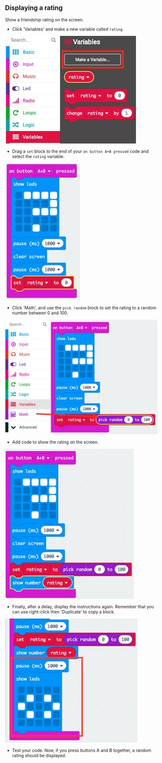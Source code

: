 ## Displaying a rating

Show a friendship rating on the screen.

+ Click 'Variables' and make a new variable called `rating`.

![screenshot](images/rate-rating.png)

+ Drag a `set` block to the end of your `on button A+B pressed` code and select the `rating` variable:

![знімок екрану](images/rate-rating-set.png)

+ Click 'Math', and use the `pick random` block to set the rating to a random number between 0 and 100.

![скріншот](images/rate-rating-random.png)

+ Add code to show the rating on the screen.

![скріншот](images/rate-rating-show.png)

+ Finally, after a delay, display the instructions again. Remember that you can use right-click then 'Duplicate' to copy a block.

![скріншот](images/rate-instruct.png)

+ Test your code. Now, if you press buttons A and B together, a random rating should be displayed.